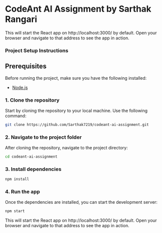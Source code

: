 # CodeAnt AI Assignment by Sarthak Rangari

This will start the React app on http://localhost:3000/ by default. Open your browser and navigate to that address to see the app in action.

### Project Setup Instructions

## Prerequisites

Before running the project, make sure you have the following installed:

- [Node.js](https://nodejs.org/)

### 1. Clone the repository

Start by cloning the repository to your local machine. Use the following command:

```bash
git clone https://github.com/Sarthak7219/codeant-ai-assignment.git
```

### 2. Navigate to the project folder

After cloning the repository, navigate to the project directory:

```bash
cd codeant-ai-assignment
```

### 3. Install dependencies

```bash
npm install
```

### 4. Run the app

Once the dependencies are installed, you can start the development server:

```bash
npm start
```

This will start the React app on http://localhost:3000/ by default. Open your browser and navigate to that address to see the app in action.
